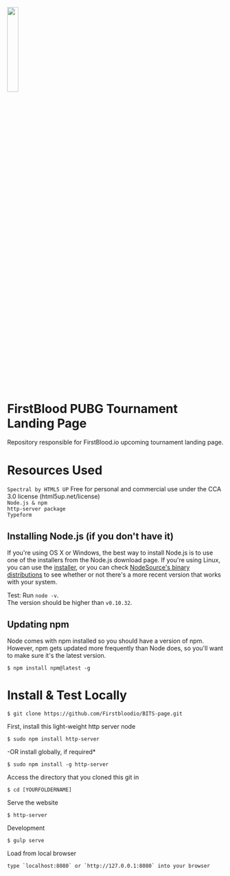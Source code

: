 

<img src='https://github.com/Firstbloodio/firstblood-www/blob/master/resources/img/main/logo_shield_b.jpg' width = '22.5%'>

# FirstBlood PUBG Tournament Landing Page
Repository responsible for FirstBlood.io upcoming tournament landing page.

# Resources Used
`Spectral by HTML5 UP` Free for personal and commercial use under the CCA 3.0 license (html5up.net/license)<br>
`Node.js & npm`<br>
`http-server package`<br>
`Typeform`<br>



## Installing Node.js (if you don't have it)

If you're using OS X or Windows, the best way to install Node.js is to use one of the installers from the Node.js download page. If you're using Linux, you can use the <a href ="https://nodejs.org/en/download/">installer</a>, or you can check <a href = "https://github.com/nodesource/distributions">NodeSource's binary distributions</a> to see whether or not there's a more recent version that works with your system.
    
Test: Run `node -v`. <br>
The version should be higher than `v0.10.32`.

## Updating npm

Node comes with npm installed so you should have a version of npm. <br>However, npm gets updated more frequently than Node does, so you'll want to make sure it's the latest version.<br>

    $ npm install npm@latest -g

# Install & Test Locally

    $ git clone https://github.com/Firstbloodio/BITS-page.git

First, install this light-weight http server node

    $ sudo npm install http-server
    
-OR install globally, if required*

    $ sudo npm install -g http-server
    
Access the directory that you cloned this git in

    $ cd [YOURFOLDERNAME]
    
Serve the website

    $ http-server


Development

    $ gulp serve
   
Load from local browser

    type `localhost:8080` or `http://127.0.0.1:8080` into your browser 
    


